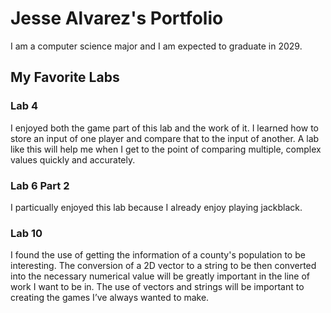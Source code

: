 # Jesse Alvarez's Portfolio

I am a computer science major and I am expected to graduate in 2029.

## My Favorite Labs

### Lab 4
  I enjoyed both the game part of this lab and the work of it. I learned how to store an input of one player and compare that to the input of another. A lab like this will help me when I get to the point of comparing multiple, complex values quickly and accurately.

### Lab 6 Part 2
  I particually enjoyed this lab because I already enjoy playing jackblack. 

### Lab 10
  I found the use of getting the information of a county's population to be interesting. The conversion of a 2D vector to a string to be then converted into the necessary numerical value will be greatly important in the line of work I want to be in. The use of vectors and strings will be important to creating the games I’ve always wanted to make.

